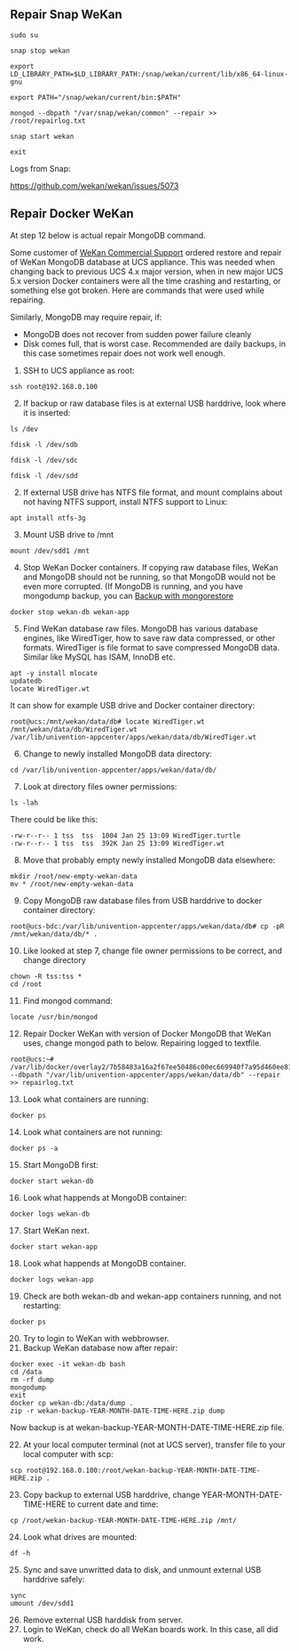 ## Repair Snap WeKan

```
sudo su

snap stop wekan

export LD_LIBRARY_PATH=$LD_LIBRARY_PATH:/snap/wekan/current/lib/x86_64-linux-gnu

export PATH="/snap/wekan/current/bin:$PATH"

mongod --dbpath "/var/snap/wekan/common" --repair >> /root/repairlog.txt

snap start wekan

exit
```

Logs from Snap:

https://github.com/wekan/wekan/issues/5073

## Repair Docker WeKan

At step 12 below is actual repair MongoDB command.

Some customer of [WeKan Commercial Support](https://wekan.team/commercial-support/) ordered restore and repair of WeKan MongoDB database at UCS appliance. This was needed when changing back to previous UCS 4.x major version, when in new major UCS 5.x version Docker containers were all the time crashing and restarting, or something else got broken. Here are commands that were used while repairing.

Similarly, MongoDB may require repair, if:
- MongoDB does not recover from sudden power failure cleanly
- Disk comes full, that is worst case. Recommended are daily backups, in this case sometimes repair does not work well enough.

1. SSH to UCS appliance as root:
```
ssh root@192.168.0.100
```
2. If backup or raw database files is at external USB harddrive, look where it is inserted:
```
ls /dev

fdisk -l /dev/sdb

fdisk -l /dev/sdc

fdisk -l /dev/sdd
```
2. If external USB drive has NTFS file format, and mount complains about not having NTFS support, install NTFS support to Linux:
```
apt install ntfs-3g
```
3. Mount USB drive to /mnt
```
mount /dev/sdd1 /mnt
```
4. Stop WeKan Docker containers. If copying raw database files, WeKan and MongoDB should not be running, so that MongoDB would not be even more corrupted. (If MongoDB is running, and you have mongodump backup, you can [Backup with mongorestore](Backup)
```
docker stop wekan-db wekan-app
```
5. Find WeKan database raw files. MongoDB has various database engines, like WiredTiger, how to save raw data compressed, or other formats. WiredTiger is file format to save compressed MongoDB data. Similar like MySQL has ISAM, InnoDB etc.
```
apt -y install mlocate
updatedb
locate WiredTiger.wt
```
It can show for example USB drive and Docker container directory:
```
root@ucs:/mnt/wekan/data/db# locate WiredTiger.wt
/mnt/wekan/data/db/WiredTiger.wt
/var/lib/univention-appcenter/apps/wekan/data/db/WiredTiger.wt
```
6. Change to newly installed MongoDB data directory:
```
cd /var/lib/univention-appcenter/apps/wekan/data/db/
```
7. Look at directory files owner permissions:
```
ls -lah
```
There could be like this:
```
-rw-r--r-- 1 tss  tss  1004 Jan 25 13:09 WiredTiger.turtle
-rw-r--r-- 1 tss  tss  392K Jan 25 13:09 WiredTiger.wt
```
8. Move that probably empty newly installed MongoDB data elsewhere:
```
mkdir /root/new-empty-wekan-data
mv * /root/new-empty-wekan-data
```
9. Copy MongoDB raw database files from USB harddrive to docker container directory:
```
root@ucs-bdc:/var/lib/univention-appcenter/apps/wekan/data/db# cp -pR /mnt/wekan/data/db/* .
```
10. Like looked at step 7, change file owner permissions to be correct, and change directory
```
chown -R tss:tss *
cd /root
```
11. Find mongod command:
```
locate /usr/bin/mongod
```
12. Repair Docker WeKan with version of Docker MongoDB that WeKan uses, change mongod path to below. Repairing logged to textfile.
```
root@ucs:~# /var/lib/docker/overlay2/7b58483a16a2f67ee50486c00ec669940f7a95d460ee8188966fee0096e81fa2/diff/usr/bin/mongod --dbpath "/var/lib/univention-appcenter/apps/wekan/data/db" --repair >> repairlog.txt
```
13. Look what containers are running:
```
docker ps
```
14. Look what containers are not running:
```
docker ps -a
```
15. Start MongoDB first:
```
docker start wekan-db
```
16. Look what happends at MongoDB container:
```
docker logs wekan-db
```
17. Start WeKan next.
```
docker start wekan-app
```
18. Look what happends at MongoDB container.
```
docker logs wekan-app
```
19. Check are both wekan-db and wekan-app containers running, and not restarting:
```
docker ps
```
20. Try to login to WeKan with webbrowser.
21. Backup WeKan database now after repair:
```
docker exec -it wekan-db bash
cd /data
rm -rf dump
mongodump
exit
docker cp wekan-db:/data/dump .
zip -r wekan-backup-YEAR-MONTH-DATE-TIME-HERE.zip dump
```
Now backup is at wekan-backup-YEAR-MONTH-DATE-TIME-HERE.zip file.

22. At your local computer terminal (not at UCS server), transfer file to your local computer with scp:
```
scp root@192.168.0.100:/root/wekan-backup-YEAR-MONTH-DATE-TIME-HERE.zip .
```
23. Copy backup to external USB harddrive, change YEAR-MONTH-DATE-TIME-HERE to current date and time:
```
cp /root/wekan-backup-YEAR-MONTH-DATE-TIME-HERE.zip /mnt/
```
24. Look what drives are mounted:
```
df -h
```
25. Sync and save unwritted data to disk, and unmount external USB harddrive safely:
```
sync
umount /dev/sdd1
```
26. Remove external USB harddisk from server.
27. Login to WeKan, check do all WeKan boards work. In this case, all did work.